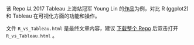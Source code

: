 该 Repo 以 2017 Tableau 上海站冠军 Young Lin 的[作品](https://public.tableau.com/profile/young.lin#!/vizhome/ChasingChinaDream/Story1)为例，对比 R (ggplot2) 和 Tableau 在可视化方面的功能和操作。

文件 `R_vs_Tableau.html` 是最终文章内容，建议 [下载整个 Repo](https://github.com/catjoalkb/r_vs_tableau/archive/master.zip) 后双击打开 `R_vs_Tableau.html` 。
